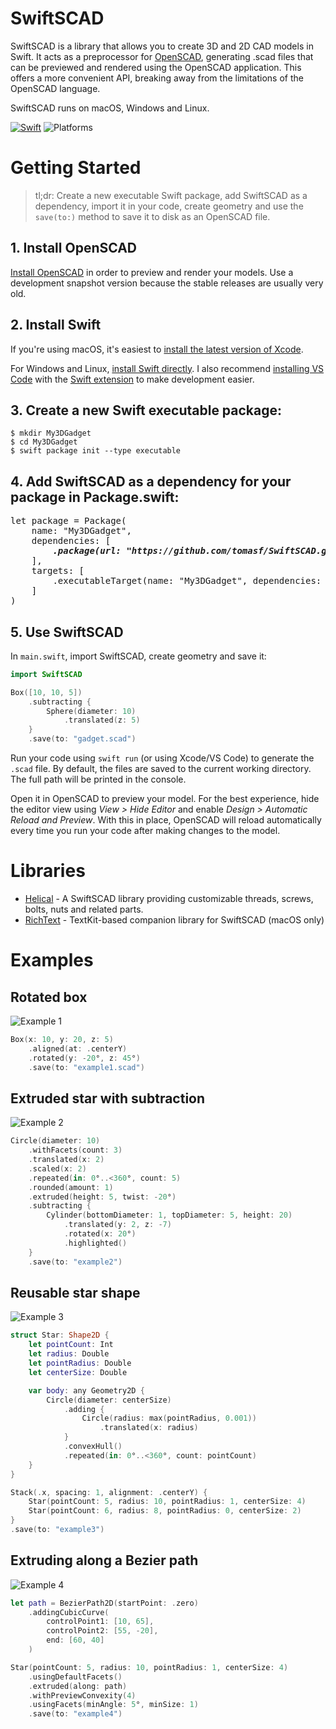 # SwiftSCAD
SwiftSCAD is a library that allows you to create 3D and 2D CAD models in Swift. It acts as a preprocessor for [OpenSCAD][openscad], generating .scad files that can be previewed and rendered using the OpenSCAD application. This offers a more convenient API, breaking away from the limitations of the OpenSCAD language.

SwiftSCAD runs on macOS, Windows and Linux.

[![Swift](https://github.com/tomasf/SwiftSCAD/actions/workflows/swift.yml/badge.svg)](https://github.com/tomasf/SwiftSCAD/actions/workflows/swift.yml)
![Platforms](https://img.shields.io/badge/Platforms-macOS_|_Linux_|_Windows-cc9529?logo=swift&logoColor=white)

# Getting Started
> tl;dr: Create a new executable Swift package, add SwiftSCAD as a dependency, import it in your code, create geometry and use the `save(to:)` method to save it to disk as an OpenSCAD file.

## 1. Install OpenSCAD
[Install OpenSCAD][openscad-download] in order to preview and render your models. Use a development snapshot version because the stable releases are usually very old.

## 2. Install Swift
If you're using macOS, it's easiest to [install the latest version of Xcode][xcode].

For Windows and Linux, [install Swift directly][swift]. I also recommend [installing VS Code][vscode] with the [Swift extension][swift-extension] to make development easier.

## 3. Create a new Swift executable package:
```
$ mkdir My3DGadget
$ cd My3DGadget
$ swift package init --type executable
```

## 4. Add SwiftSCAD as a dependency for your package in Package.swift:

<pre>
let package = Package(
    name: "My3DGadget",
    dependencies: [
        <b><i>.package(url: "https://github.com/tomasf/SwiftSCAD.git", from: "0.8.0"),</i></b>
    ],
    targets: [
        .executableTarget(name: "My3DGadget", dependencies: [<b><i>"SwiftSCAD"</i></b>])
    ]
)
</pre>

## 5. Use SwiftSCAD
In `main.swift`, import SwiftSCAD, create geometry and save it:

```swift
import SwiftSCAD

Box([10, 10, 5])
    .subtracting {
        Sphere(diameter: 10)
            .translated(z: 5)
    }
    .save(to: "gadget.scad")
```

Run your code using `swift run` (or using Xcode/VS Code) to generate the `.scad` file. By default, the files are saved to the current working directory. The full path will be printed in the console.

Open it in OpenSCAD to preview your model. For the best experience, hide the editor view using *View > Hide Editor* and enable *Design > Automatic Reload and Preview*. With this in place, OpenSCAD will reload automatically every time you run your code after making changes to the model.

# Libraries
* [Helical][helical] - A SwiftSCAD library providing customizable threads, screws, bolts, nuts and related parts.
* [RichText][richtext] - TextKit-based companion library for SwiftSCAD (macOS only)

# Examples

## Rotated box
![Example 1](https://tomasf.se/projects/swiftscad/examples/example1.png)

```swift
Box(x: 10, y: 20, z: 5)
    .aligned(at: .centerY)
    .rotated(y: -20°, z: 45°)
    .save(to: "example1.scad")
```

## Extruded star with subtraction
![Example 2](https://tomasf.se/projects/swiftscad/examples/example2.png)

```swift
Circle(diameter: 10)
    .withFacets(count: 3)
    .translated(x: 2)
    .scaled(x: 2)
    .repeated(in: 0°..<360°, count: 5)
    .rounded(amount: 1)
    .extruded(height: 5, twist: -20°)
    .subtracting {
        Cylinder(bottomDiameter: 1, topDiameter: 5, height: 20)
            .translated(y: 2, z: -7)
            .rotated(x: 20°)
            .highlighted()
    }
    .save(to: "example2")
```

## Reusable star shape
![Example 3](https://tomasf.se/projects/swiftscad/examples/example3.png)

```swift
struct Star: Shape2D {
    let pointCount: Int
    let radius: Double
    let pointRadius: Double
    let centerSize: Double

    var body: any Geometry2D {
        Circle(diameter: centerSize)
            .adding {
                Circle(radius: max(pointRadius, 0.001))
                    .translated(x: radius)
            }
            .convexHull()
            .repeated(in: 0°..<360°, count: pointCount)
    }
}

Stack(.x, spacing: 1, alignment: .centerY) {
    Star(pointCount: 5, radius: 10, pointRadius: 1, centerSize: 4)
    Star(pointCount: 6, radius: 8, pointRadius: 0, centerSize: 2)
}
.save(to: "example3")
```

## Extruding along a Bezier path
![Example 4](https://tomasf.se/projects/swiftscad/examples/example4.png)

```swift
let path = BezierPath2D(startPoint: .zero)
    .addingCubicCurve(
        controlPoint1: [10, 65],
        controlPoint2: [55, -20],
        end: [60, 40]
    )

Star(pointCount: 5, radius: 10, pointRadius: 1, centerSize: 4)
    .usingDefaultFacets()
    .extruded(along: path)
    .withPreviewConvexity(4)
    .usingFacets(minAngle: 5°, minSize: 1)
    .save(to: "example4")
```

[openscad]: https://openscad.org
[openscad-download]: https://openscad.org/downloads.html#snapshots
[xcode]: https://developer.apple.com/download/all/?q=xcode
[swift]: https://www.swift.org/install
[vscode]: https://code.visualstudio.com/Download
[swift-extension]: https://marketplace.visualstudio.com/items?itemName=sswg.swift-lang
[helical]: https://github.com/tomasf/Helical
[richtext]: https://github.com/tomasf/RichText
